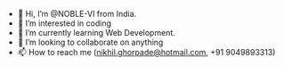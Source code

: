 - 👋 Hi, I’m @NOBLE-VI from India.
- 👀 I’m interested in coding
- 🌱 I’m currently learning Web Development.
- 💞️ I’m looking to collaborate on anything
- 📫 How to reach me (nikhil.ghorpade@hotmail.com, +91 9049893313)

<!---
NOBLE-VI/NOBLE-VI is a ✨ special ✨ repository because its `README.md` (this file) appears on your GitHub profile.
You can click the Preview link to take a look at your changes.
--->
